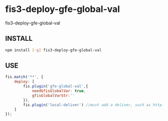 # fis3-deploy-gfe-global-val
fis3-deploy-gfe-global-val


## INSTALL

```bash
npm install [-g] fis3-deploy-gfe-global-val
```

## USE

```js
fis.match('**', {
    deploy: [
        fis.plugin('gfe-global-val',{
            needGfisGlobalVar: true,
            gfisGlobalVarStr:''
        }),
        fis.plugin('local-deliver') //must add a deliver, such as http-push, local-deliver
    ]
});
```